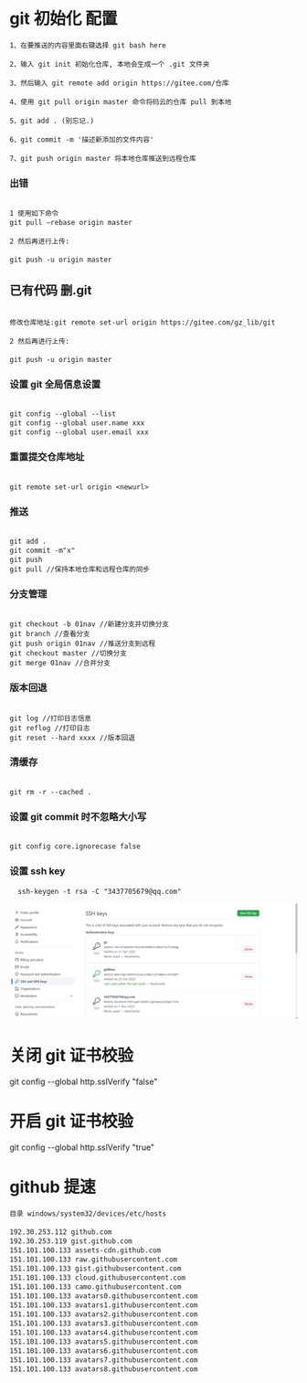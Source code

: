 # git 初始化 配置

```
1、在要推送的内容里面右键选择 git bash here

2、输入 git init 初始化仓库, 本地会生成一个 .git 文件夹

3、然后输入 git remote add origin https://gitee.com/仓库

4、使用 git pull origin master 命令将码云的仓库 pull 到本地

5、git add . (别忘记.)

6、git commit -m '描述新添加的文件内容'

7、git push origin master 将本地仓库推送到远程仓库

```

### 出错

```

1 使用如下命令
git pull —rebase origin master

2 然后再进行上传:

git push -u origin master

```

## 已有代码 删.git

```

修改仓库地址:git remote set-url origin https://gitee.com/gz_lib/git

2 然后再进行上传:

git push -u origin master

```

### 设置 git 全局信息设置

```

git config --global --list
git config --global user.name xxx
git config --global user.email xxx

```

### 重置提交仓库地址

```

git remote set-url origin <newurl>

```

### 推送

```

git add .
git commit -m"x"
git push
git pull //保持本地仓库和远程仓库的同步

```

### 分支管理

```

git checkout -b 01nav //新建分支并切换分支
git branch //查看分支
git push origin 01nav //推送分支到远程
git checkout master //切换分支
git merge 01nav //合并分支

```

### 版本回退

```

git log //打印日志信息
git reflog //打印日志
git reset --hard xxxx //版本回退

```

### 清缓存

```

git rm -r --cached .

```

### 设置 git commit 时不忽略大小写

```

git config core.ignorecase false

```

### 设置 ssh key

```shell
  ssh-keygen -t rsa -C "3437705679@qq.com"
```

![](git/git.png)

# 关闭 git 证书校验

git config --global http.sslVerify "false"

# 开启 git 证书校验

git config --global http.sslVerify "true"

# github 提速

```
目录 windows/system32/devices/etc/hosts

192.30.253.112 github.com
192.30.253.119 gist.github.com
151.101.100.133 assets-cdn.github.com
151.101.100.133 raw.githubusercontent.com
151.101.100.133 gist.githubusercontent.com
151.101.100.133 cloud.githubusercontent.com
151.101.100.133 camo.githubusercontent.com
151.101.100.133 avatars0.githubusercontent.com
151.101.100.133 avatars1.githubusercontent.com
151.101.100.133 avatars2.githubusercontent.com
151.101.100.133 avatars3.githubusercontent.com
151.101.100.133 avatars4.githubusercontent.com
151.101.100.133 avatars5.githubusercontent.com
151.101.100.133 avatars6.githubusercontent.com
151.101.100.133 avatars7.githubusercontent.com
151.101.100.133 avatars8.githubusercontent.com
```
